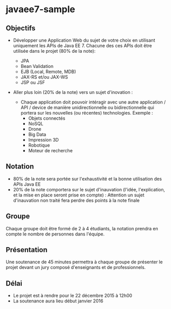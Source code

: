 # javaee7-sample

## Objectifs

* Développer une Application Web du sujet de votre choix en utilisant uniquement les APIs de Java EE 7. Chacune des ces APIs doit être utilisée dans le projet (80% de la note):
  * JPA
  * Bean Validation
  * EJB (Local, Remote, MDB)
  * JAX-RS et/ou JAX-WS
  * JSP ou JSF

* Aller plus loin (20% de la note) vers un sujet d'inovation :
  * Chaque application doit pouvoir intéragir avec une autre application / API / device de manière unidirectionnelle ou bidirectionnelle qui portera sur les nouvelles (ou récentes) technologies. Exemple :
    * Objets connectés
    * NoSQL
    * Drone
    * Big Data
    * Impression 3D
    * Robotique
    * Moteur de recherche

## Notation

* 80% de la note sera portée sur l'exhaustivité et la bonne utilisation des APIs Java EE
* 20% de la note comportera sur le sujet d'inauvation (l'idée, l'explication, et la mise en place seront prise en compte) : Attention un sujet d'inauvation non traité fera perdre des points à la note finale
 
## Groupe
Chaque groupe doit être formé de 2 à 4 étudiants, la notation prendra en compte le nombre de personnes dans l'équipe.

## Présentation
Une soutenance de 45 minutes permettra à chaque groupe de présenter le projet devant un jury composé d'enseignants et de professionnels.

## Délai
* Le projet est à rendre pour le 22 décembre 2015 à 12h00
* La soutenance aura lieu début janvier 2016
